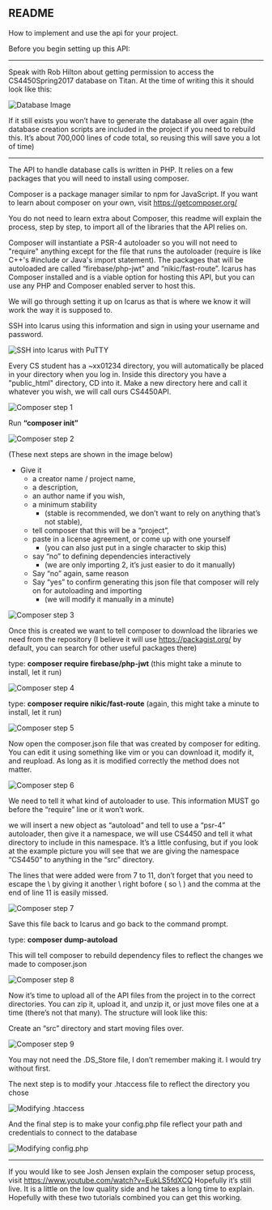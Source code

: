 ## README
How to implement and use the api for your project.

Before you begin setting up this API:

---

Speak with Rob Hilton about getting permission to access the CS4450Spring2017 database on Titan.  At the time of writing this it should look like this:
 
![Database Image](/API/README_Images/DatabaseNameAndStructure.png)

If it still exists you won’t have to generate the database all over again (the database creation scripts are included in the project if you need to rebuild this.  It’s about 700,000 lines of code total, so reusing this will save you a lot of time)

---

The API to handle database calls is written in PHP.  It relies on a few packages that you will need to install using composer. 

Composer is a package manager similar to npm for JavaScript.  If you want to learn about composer on your own, visit https://getcomposer.org/

You do not need to learn extra about Composer, this readme will explain the process, step by step, to import all of the libraries that the API relies on.
 
Composer will instantiate a PSR-4 autoloader so you will not need to "require" anything except for the file that runs the autoloader (require is like C++'s #include or Java's import statement).  The packages that will be autoloaded are called “firebase/php-jwt” and “nikic/fast-route”.  Icarus has Composer installed and is a viable option for hosting this API, but you can use any PHP and Composer enabled server to host this.  

We will go through setting it up on Icarus as that is where we know it will work the way it is supposed to.

SSH into Icarus using this information and sign in using your username and password.
 
![SSH into Icarus with PuTTY](/API/README_Images/PuTTYsetup.png)

Every CS student has a ~xx01234 directory, you will automatically be placed in your directory when you log in.  Inside this directory you have a "public_html" directory, CD into it.  Make a new directory here and call it whatever you wish, we will call ours CS4450API.

![Composer step 1](/API/README_Images/composer01.png)

Run **“composer init”**

![Composer step 2](/API/README_Images/composer02.png)

(These next steps are shown in the image below)

* Give it 
  * a creator name / project name,
  * a description, 
  * an author name if you wish, 
  * a minimum stability 
    * (stable is recommended, we don’t want to rely on anything that’s not stable),
  * tell composer that this will be a “project”, 
  * paste in a license agreement, or come up with one yourself 
    * (you can also just put in a single character to skip this)
  * say “no” to defining dependencies interactively 
    * (we are only importing 2, it’s just easier to do it manually)
  * Say “no” again, same reason
  * Say “yes” to confirm generating this json file that composer will rely on for autoloading and importing
    * (we will modify it manually in a minute)

![Composer step 3](/API/README_Images/composer03.png)
 
Once this is created we want to tell composer to download the libraries we need from the repository (I believe it will use https://packagist.org/ by default, you can search for other useful packages there)

type: **composer require firebase/php-jwt** 
(this might take a minute to install, let it run)

![Composer step 4](/API/README_Images/composer04.png)

type: **composer require nikic/fast-route** 
(again, this might take a minute to install, let it run)

![Composer step 5](/API/README_Images/composer05.png)

Now open the composer.json file that was created by composer for editing.  You can edit it using something like vim or you can download it, modify it, and reupload.  As long as it is modified correctly the method does not matter.

![Composer step 6](/API/README_Images/composer06.png)

 
We need to tell it what kind of autoloader to use.  This information MUST go before the “require” line or it won’t work.

we will insert a new object as “autoload” and tell to use a “psr-4” autoloader, then give it a namespace, we will use CS4450 and tell it what directory to include in this namespace.  It’s a little confusing, but if you look at the example picture you will see that we are giving the namespace “CS4450” to anything in the “src” directory.


The lines that were added were from 7 to 11, don’t forget that you need to escape the \ by giving it another \ right bofore ( so \\ ) and  the comma at the end of line 11 is easily missed.
 
![Composer step 7](/API/README_Images/composer07.png)
 
Save this file back to Icarus and go back to the command prompt.  

type: **composer dump-autoload**

This will tell composer to rebuild dependency files to reflect the changes we made to composer.json

![Composer step 8](/API/README_Images/composer08.png)
 
Now it’s time to upload all of the API files from the project in to the correct directories.  You can zip it, upload it, and unzip it, or just move files one at a time (there’s not that many).  The structure will look like this:

Create an “src” directory and start moving files over.

![Composer step 9](/API/README_Images/composer09.png)

 

You may not need the .DS_Store file, I don’t remember making it.  I would try without first.


The next step is to modify your .htaccess file to reflect the directory you chose

![Modifying .htaccess](/API/README_Images/htaccess.png)

And the final step is to make your config.php file reflect your path and credentials to connect to the database

![Modifying config.php](/API/README_Images/config.png)



---

If you would like to see Josh Jensen explain the composer setup process, visit https://www.youtube.com/watch?v=EukLS5fdXCQ
Hopefully it’s still live.  It is a little on the low quality side and he takes a long time to explain.  Hopefully with these two tutorials combined you can get this working.
